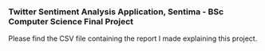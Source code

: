 ### Twitter Sentiment Analysis Application, Sentima - BSc Computer Science Final Project

Please find the CSV file containing the report I made explaining this project.
